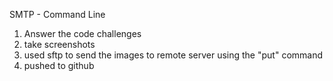 SMTP - Command Line

1) Answer the code challenges
2) take screenshots
3) used sftp to send the images to remote server using the "put" command
4) pushed to github
